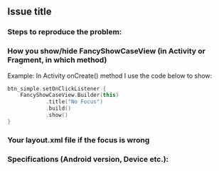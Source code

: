 ## Issue title 

### Steps to reproduce the problem:

### How you show/hide FancyShowCaseView (in Activity or Fragment, in which method)

Example:
In Activity onCreate() method I use the code below to show:
```kotlin
btn_simple.setOnClickListener {
    FancyShowCaseView.Builder(this)
            .title("No Focus")
            .build()
            .show()
}
```
### Your layout.xml file if the focus is wrong

### Specifications (Android version, Device etc.):